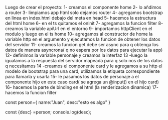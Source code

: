 Luego de crear el proyecto:
1- creamos el componente home 
2- lo añdimos a router
3- limpiamos app html solo dejamos router
4- agregamos bootstrap en linea en index.html debajo del meta en head
5- hacemos la estructura del html home
6- en el ts quitamos el oninit
7- agregamos la funcion filter
8- creamos la variable apiUrl en el entorno
9- importamos httpClient en el modulo y luego en el ts home 
10- agregamos al constructor de home la variable http en el argumento y ejecutamos la funcion de obtener los datos del servidor
11- creamos la funcion get debe ser async para q obtenga los datos de manera asyncrona( q no espera por los datos para ejecutar la app)
12- definimos la variable personaje y creamos la interfaz
13 -luego la igualamos a la respuesta del servidor mapeada para q solo nos de los datos q necesitamos
14 -creamos el componente card y le agregamos a su http el modelo de bootstrap para una card, utilizamos la etiqueta correspondiente
para llamarla y usarla
15- le pasamos los datos de personaje a el componente hijo en este caso card( se agrega un @input() en el hijo card)
16- hacemos la parte de binding en el html (la renderizacion dinamica)
17- hacemos la funcion filter

const person={
    name:"Juan",
    desc:"esto es algo"
}

const {desc} =person;
console.log(desc);
